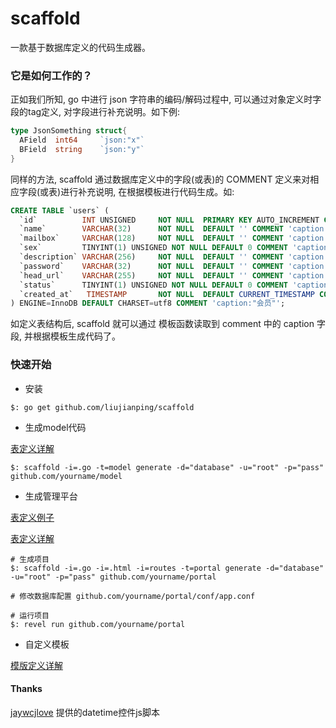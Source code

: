 scaffold
===

一款基于数据库定义的代码生成器。

### 它是如何工作的？

正如我们所知, go 中进行 json 字符串的编码/解码过程中, 可以通过对象定义时字段的tag定义, 对字段进行补充说明。如下例:

````go
type JsonSomething struct{
  AField  int64     `json:"x"`
  BField  string    `json:"y"`
}
````
同样的方法, scaffold 通过数据库定义中的字段(或表)的 COMMENT 定义来对相应字段(或表)进行补充说明, 在根据模板进行代码生成。如:

````sql
CREATE TABLE `users` (
  `id`          INT UNSIGNED     NOT NULL  PRIMARY KEY AUTO_INCREMENT COMMENT 'caption:"编号"',
  `name`        VARCHAR(32)      NOT NULL  DEFAULT '' COMMENT 'caption:"名称"',
  `mailbox`     VARCHAR(128)     NOT NULL  DEFAULT '' COMMENT 'caption:"邮箱"',
  `sex`         TINYINT(1) UNSIGNED NOT NULL DEFAULT 0 COMMENT 'caption:"性别"',
  `description` VARCHAR(256)     NOT NULL  DEFAULT '' COMMENT 'caption:"描述"',
  `password`    VARCHAR(32)      NOT NULL  DEFAULT '' COMMENT 'caption:"密码"',
  `head_url`    VARCHAR(255)     NOT NULL  DEFAULT '' COMMENT 'caption:"头像"',
  `status`      TINYINT(1) UNSIGNED NOT NULL DEFAULT 0 COMMENT 'caption:"状态"',
  `created_at`   TIMESTAMP       NOT NULL  DEFAULT CURRENT_TIMESTAMP COMMENT 'caption:"创建时间"'
) ENGINE=InnoDB DEFAULT CHARSET=utf8 COMMENT 'caption:"会员"';

````
如定义表结构后, scaffold 就可以通过 模板函数读取到 comment 中的 caption 字段, 并根据模板生成代码了。

### 快速开始

* 安装

````shell
$: go get github.com/liujianping/scaffold

````

* 生成model代码

[表定义详解](/doc/model.md)

````shell
$: scaffold -i=.go -t=model generate -d="database" -u="root" -p="pass" github.com/yourname/model

````

* 生成管理平台

[表定义例子](/doc/portal.sql)

[表定义详解](/doc/portal.md)

````shell
# 生成项目
$: scaffold -i=.go -i=.html -i=routes -t=portal generate -d="database" -u="root" -p="pass" github.com/yourname/portal

# 修改数据库配置 github.com/yourname/portal/conf/app.conf

# 运行项目
$: revel run github.com/yourname/portal
````

* 自定义模板

[模版定义详解](/doc/template.md)

#### Thanks 

[jaywcjlove](https://github.com/jaywcjlove) 提供的datetime控件js脚本